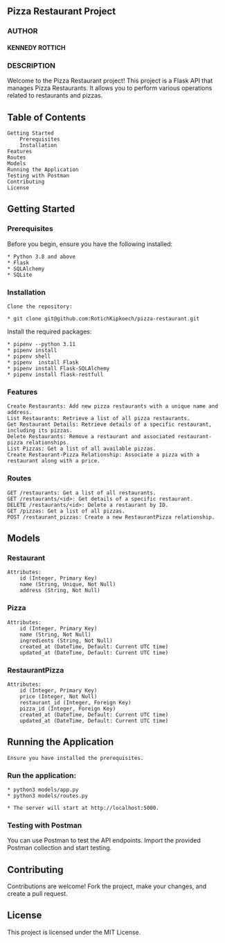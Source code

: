## Pizza Restaurant Project

### AUTHOR
#### KENNEDY ROTTICH

### DESCRIPTION
Welcome to the Pizza Restaurant project! This project is a Flask API that manages Pizza Restaurants. It allows you to perform various operations related to restaurants and pizzas.

## Table of Contents

    Getting Started
        Prerequisites
        Installation
    Features
    Routes
    Models
    Running the Application
    Testing with Postman
    Contributing
    License

## Getting Started
### Prerequisites

Before you begin, ensure you have the following installed:

    * Python 3.8 and above
    * Flask
    * SQLAlchemy
    * SQLite

### Installation

    Clone the repository:

    * git clone git@github.com:RotichKipkoech/pizza-restaurant.git

Install the required packages:

    * pipenv --python 3.11
    * pipenv install
    * pipenv shell
    * pipenv  install Flask
    * pipenv install Flask-SQLAlchemy
    * pipenv install flask-restfull


### Features

    Create Restaurants: Add new pizza restaurants with a unique name and address.
    List Restaurants: Retrieve a list of all pizza restaurants.
    Get Restaurant Details: Retrieve details of a specific restaurant, including its pizzas.
    Delete Restaurants: Remove a restaurant and associated restaurant-pizza relationships.
    List Pizzas: Get a list of all available pizzas.
    Create Restaurant-Pizza Relationship: Associate a pizza with a restaurant along with a price.

### Routes

    GET /restaurants: Get a list of all restaurants.
    GET /restaurants/<id>: Get details of a specific restaurant.
    DELETE /restaurants/<id>: Delete a restaurant by ID.
    GET /pizzas: Get a list of all pizzas.
    POST /restaurant_pizzas: Create a new RestaurantPizza relationship.

## Models

### Restaurant

    Attributes:
        id (Integer, Primary Key)
        name (String, Unique, Not Null)
        address (String, Not Null)

### Pizza

    Attributes:
        id (Integer, Primary Key)
        name (String, Not Null)
        ingredients (String, Not Null)
        created_at (DateTime, Default: Current UTC time)
        updated_at (DateTime, Default: Current UTC time)

### RestaurantPizza

    Attributes:
        id (Integer, Primary Key)
        price (Integer, Not Null)
        restaurant_id (Integer, Foreign Key)
        pizza_id (Integer, Foreign Key)
        created_at (DateTime, Default: Current UTC time)
        updated_at (DateTime, Default: Current UTC time)

## Running the Application

    Ensure you have installed the prerequisites.

### Run the application:

    * python3 models/app.py
    * python3 models/routes.py

    * The server will start at http://localhost:5000.

### Testing with Postman

You can use Postman to test the API endpoints. Import the provided Postman collection and start testing.

## Contributing

Contributions are welcome! Fork the project, make your changes, and create a pull request.

## License

This project is licensed under the MIT License.